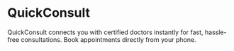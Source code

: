 # QuickConsult
QuickConsult connects you with certified doctors instantly for fast, hassle-free consultations. Book appointments directly from your phone.
